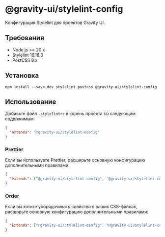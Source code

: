 # @gravity-ui/stylelint-config

Конфигурация Stylelint для проектов Gravity UI.

## Требования

- Node.js >= 20.x
- Stylelint 16.18.0
- PostCSS 8.x

## Установка

```
npm install --save-dev stylelint postcss @gravity-ui/stylelint-config
```

## Использование

Добавьте файл `.stylelintrc` в корень проекта со следующим содержимым:

```json
{
  "extends": "@gravity-ui/stylelint-config"
}
```

### Prettier

Если вы используете Prettier, расширьте основную конфигурацию дополнительными правилами:

```json
{
  "extends": ["@gravity-ui/stylelint-config", "@gravity-ui/stylelint-config/prettier"]
}
```

### Order

Если вы хотите упорядочивать свойства в ваших CSS-файлах, расширьте основную конфигурацию дополнительными правилами:

```json
{
  "extends": ["@gravity-ui/stylelint-config", "@gravity-ui/stylelint-config/order"]
}
```